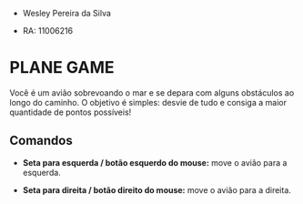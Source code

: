 - Wesley Pereira da Silva

- RA: 11006216

# PLANE GAME

Você é um avião sobrevoando o mar e se depara com alguns obstáculos ao longo do caminho. O objetivo é simples: desvie de tudo e consiga a maior quantidade de pontos possíveis!

## Comandos

- **Seta para esquerda / botão esquerdo do mouse:** move o avião para a esquerda.

- **Seta para direita / botão direito do mouse:** move o avião para a direita.
